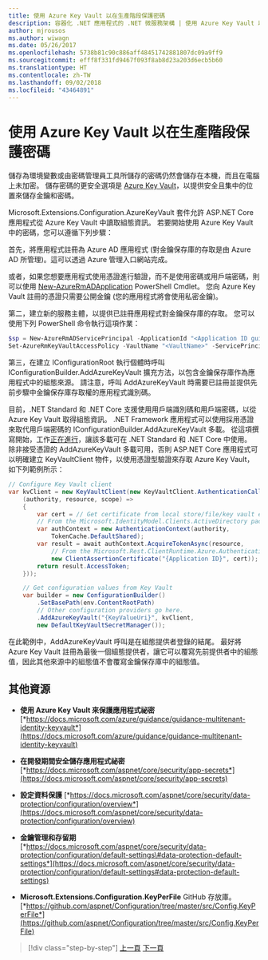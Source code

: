 ```yaml
---
title: 使用 Azure Key Vault 以在生產階段保護密碼
description: 容器化 .NET 應用程式的 .NET 微服務架構 | 使用 Azure Key Vault 以在生產階段保護密碼
author: mjrousos
ms.author: wiwagn
ms.date: 05/26/2017
ms.openlocfilehash: 5738b81c90c886aff48451742881807dc09a9ff9
ms.sourcegitcommit: efff8f331fd9467f093f8ab8d23a203d6ecb5b60
ms.translationtype: HT
ms.contentlocale: zh-TW
ms.lasthandoff: 09/02/2018
ms.locfileid: "43464891"
---
```

# <a name="using-azure-key-vault-to-protect-secrets-at-production-time"></a>使用 Azure Key Vault 以在生產階段保護密碼

儲存為環境變數或由密碼管理員工具所儲存的密碼仍然會儲存在本機，而且在電腦上未加密。 儲存密碼的更安全選項是 [Azure Key Vault](https://azure.microsoft.com/services/key-vault/)，以提供安全且集中的位置來儲存金鑰和密碼。

Microsoft.Extensions.Configuration.AzureKeyVault 套件允許 ASP.NET Core 應用程式從 Azure Key Vault 中讀取組態資訊。 若要開始使用 Azure Key Vault 中的密碼，您可以遵循下列步驟：

首先，將應用程式註冊為 Azure AD 應用程式  (對金鑰保存庫的存取是由 Azure AD 所管理)。這可以透過 Azure 管理入口網站完成。

或者，如果您想要應用程式使用憑證進行驗證，而不是使用密碼或用戶端密碼，則可以使用 [New-AzureRmADApplication](https://docs.microsoft.com/powershell/module/azurerm.resources/new-azurermadapplication) PowerShell Cmdlet。 您向 Azure Key Vault 註冊的憑證只需要公開金鑰  (您的應用程式將會使用私密金鑰)。

第二，建立新的服務主體，以提供已註冊應用程式對金鑰保存庫的存取。 您可以使用下列 PowerShell 命令執行這項作業：

```powershell
$sp = New-AzureRmADServicePrincipal -ApplicationId "<Application ID guid>"
Set-AzureRmKeyVaultAccessPolicy -VaultName "<VaultName>" -ServicePrincipalName $sp.ServicePrincipalNames[0] -PermissionsToSecrets all -ResourceGroupName "<KeyVault Resource Group>"
```

第三，在建立 IConfigurationRoot 執行個體時呼叫 IConfigurationBuilder.AddAzureKeyVault 擴充方法，以包含金鑰保存庫作為應用程式中的組態來源。 請注意，呼叫 AddAzureKeyVault 時需要已註冊並提供先前步驟中金鑰保存庫存取權的應用程式識別碼。

  目前，.NET Standard 和 .NET Core 支援使用用戶端識別碼和用戶端密碼，以從 Azure Key Vault 取得組態資訊。 .NET Framework 應用程式可以使用採用憑證來取代用戶端密碼的 IConfigurationBuilder.AddAzureKeyVault 多載。 從這項撰寫開始，工作[正在進行](https://github.com/aspnet/Configuration/issues/605)，讓該多載可在 .NET Standard 和 .NET Core 中使用。 除非接受憑證的 AddAzureKeyVault 多載可用，否則 ASP.NET Core 應用程式可以明確建立 KeyVaultClient 物件，以使用憑證型驗證來存取 Azure Key Vault，如下列範例所示：

```csharp
// Configure Key Vault client
var kvClient = new KeyVaultClient(new KeyVaultClient.AuthenticationCallback(async
    (authority, resource, scope) =>
    {
        var cert = // Get certificate from local store/file/key vault etc. as needed
        // From the Microsoft.IdentityModel.Clients.ActiveDirectory pacakge
        var authContext = new AuthenticationContext(authority,
            TokenCache.DefaultShared);
        var result = await authContext.AcquireTokenAsync(resource,
            // From the Microsoft.Rest.ClientRuntime.Azure.Authentication pacakge
            new ClientAssertionCertificate("{Application ID}", cert));
        return result.AccessToken;
    }));

    // Get configuration values from Key Vault
    var builder = new ConfigurationBuilder()
        .SetBasePath(env.ContentRootPath)
        // Other configuration providers go here.
        .AddAzureKeyVault("{KeyValueUri}", kvClient,
        new DefaultKeyVaultSecretManager());
```

在此範例中，AddAzureKeyVault 呼叫是在組態提供者登錄的結尾。 最好將 Azure Key Vault 註冊為最後一個組態提供者，讓它可以覆寫先前提供者中的組態值，因此其他來源中的組態值不會覆寫金鑰保存庫中的組態值。

## <a name="additional-resources"></a>其他資源

-   **使用 Azure Key Vault 來保護應用程式祕密**
    [*https://docs.microsoft.com/azure/guidance/guidance-multitenant-identity-keyvault*](https://docs.microsoft.com/azure/guidance/guidance-multitenant-identity-keyvault)

-   **在開發期間安全儲存應用程式祕密**
    [*https://docs.microsoft.com/aspnet/core/security/app-secrets*](https://docs.microsoft.com/aspnet/core/security/app-secrets)

-   **設定資料保護**
    [*https://docs.microsoft.com/aspnet/core/security/data-protection/configuration/overview*](https://docs.microsoft.com/aspnet/core/security/data-protection/configuration/overview)

-   **金鑰管理和存留期**
    [*https://docs.microsoft.com/aspnet/core/security/data-protection/configuration/default-settings\#data-protection-default-settings*](https://docs.microsoft.com/aspnet/core/security/data-protection/configuration/default-settings#data-protection-default-settings)

-   **Microsoft.Extensions.Configuration.KeyPerFile** GitHub 存放庫。
    [*https://github.com/aspnet/Configuration/tree/master/src/Config.KeyPerFile*](https://github.com/aspnet/Configuration/tree/master/src/Config.KeyPerFile)

>[!div class="step-by-step"]
[上一頁](developer-app-secrets-storage.md)
[下一頁](../key-takeaways.md)
